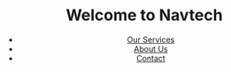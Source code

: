 <!DOCTYPE html>
<html lang="en">
<head>
    <meta charset="UTF-8">
    <meta name="viewport" content="width=device-width, initial-scale=1.0">
    <meta name="description" content="Navtech offers professional SEO services to boost your website's domain authority and improve search engine rankings.">
    <meta name="keywords" content="SEO services, increase domain authority, search engine optimization, Navtech">
   
</head>
<body>
    <header>
        <h1>Welcome to Navtech</h1>
        <nav>
            <ul>
                <li><a href="#services">Our Services</a></li>
                <li><a href="#about-us">About Us</a></li>
                <li><a href="#contact">Contact</a></li>
            </ul>
        </nav>
    </header>

</body>
</html>

<!---

<a href="https://skuatelemarketingz.weebly.com/">https://skuatelemarketingz.weebly.com/</a>
<a href="https://arkstelemarketingz.weebly.com/">https://arkstelemarketingz.weebly.com/</a>
<a href="https://brightnesstelemarketingz.weebly.com/">https://brightnesstelemarketingz.weebly.com/</a>
<a href="https://synergytelemarketingz.weebly.com/">https://synergytelemarketingz.weebly.com/</a>
<a href="https://skylarktelemarketingz.weebly.com/">https://skylarktelemarketingz.weebly.com/</a>
--->
